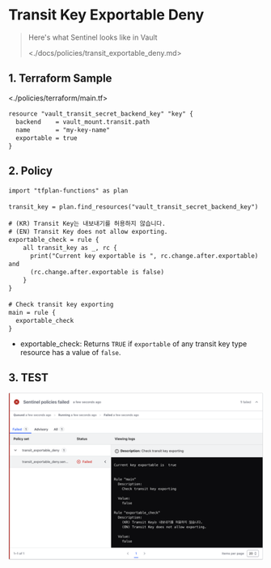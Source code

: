 # Transit Key Exportable Deny

> Here's what Sentinel looks like in Vault
>
> <./docs/policies/transit_exportable_deny.md>

## 1. Terraform Sample

<./policies/terraform/main.tf>

```hcl
resource "vault_transit_secret_backend_key" "key" {
  backend    = vault_mount.transit.path
  name       = "my-key-name"
  exportable = true
}
```

## 2. Policy

```hcl
import "tfplan-functions" as plan

transit_key = plan.find_resources("vault_transit_secret_backend_key")

# (KR) Transit Key는 내보내기를 허용하지 않습니다.
# (EN) Transit Key does not allow exporting.
exportable_check = rule {
    all transit_key as _, rc {
      print("Current key exportable is ", rc.change.after.exportable) and
      (rc.change.after.exportable is false)
    }
}

# Check transit key exporting
main = rule {
  exportable_check
}
```

- exportable_check: Returns `TRUE` if `exportable` of any transit key type resource has a value of `false`.

## 3. TEST

![](./images/vault-transit-exportable-check.png)
